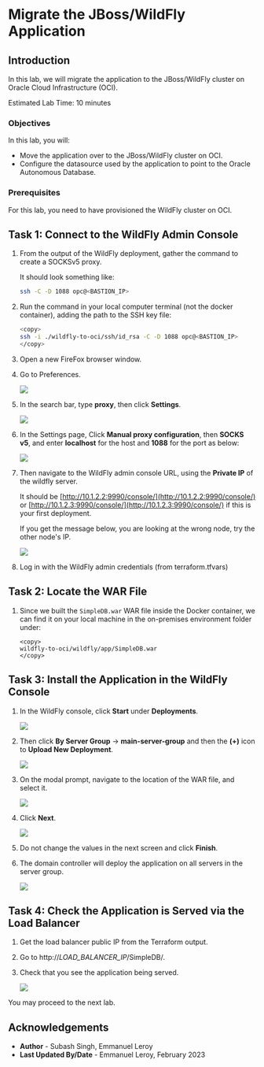 # Migrate the JBoss/WildFly Application

## Introduction

In this lab, we will migrate the application to the JBoss/WildFly cluster on Oracle Cloud Infrastructure (OCI).

Estimated Lab Time: 10 minutes

### Objectives

In this lab, you will:
* Move the application over to the JBoss/WildFly cluster on OCI.
* Configure the datasource used by the application to point to the Oracle Autonomous Database.

### Prerequisites

For this lab, you need to have provisioned the WildFly cluster on OCI.

## Task 1: Connect to the WildFly Admin Console

1. From the output of the WildFly deployment, gather the command to create a SOCKSv5 proxy.

    It should look something like:

    ```bash
    ssh -C -D 1088 opc@<BASTION_IP>
    ```

2. Run the command in your local computer terminal (not the docker container), adding the path to the SSH key file:

    ```bash
    <copy>
    ssh -i ./wildfly-to-oci/ssh/id_rsa -C -D 1088 opc@<BASTION_IP>
    </copy>
    ```

2. Open a new FireFox browser window.

3. Go to Preferences.

    ![](./images/firefox-prefs.png)

4. In the search bar, type **proxy**, then click **Settings**.

    ![](./images/firefox-proxy.png)

5. In the Settings page, Click **Manual proxy configuration**, then **SOCKS v5**, and enter **localhost** for the host and **1088** for the  port as below:

    ![](./images/firefox-proxy-settings.png)

6. Then navigate to the WildFly admin console URL, using the **Private IP** of the wildfly server.

    It should be [http://10.1.2.2:9990/console/](http://10.1.2.2:9990/console/) or [http://10.1.2.3:9990/console/](http://10.1.2.3:9990/console/) if this is your first deployment.

    If you get the message below, you are looking at the wrong node, try the other node's IP.

    ![](./images/wrong-node.png)
    
7. Log in with the WildFly admin credentials (from terraform.tfvars)

## Task 2: Locate the WAR File

1. Since we built the `SimpleDB.war` WAR file inside the Docker container, we can find it on your local machine in the on-premises environment folder under:

    ```
    <copy>
    wildfly-to-oci/wildfly/app/SimpleDB.war
    </copy>
    ```

## Task 3: Install the Application in the WildFly Console

1. In the WildFly console, click **Start** under **Deployments**.

    ![](./images/wildfly-main.png)

2. Then click **By Server Group** -> **main-server-group** and then the **(+)** icon to **Upload New Deployment**.

    ![](./images/new-deployment.png)

3. On the modal prompt, navigate to the location of the WAR file, and select it.

    ![](./images/deployment-step1.png)

4. Click **Next**.

    ![](./images/deployment-step2.png)

5. Do not change the values in the next screen and click **Finish**.

6. The domain controller will deploy the application on all servers in the server group.

    ![](./images/deployment-step4.png)


## Task 4: Check the Application is Served via the Load Balancer

1. Get the load balancer public IP from the Terraform output. 

2. Go to http://*LOAD_BALANCER_IP*/SimpleDB/.

3. Check that you see the application being served.

    ![](./images/lb-simpledb-app.png)

You may proceed to the next lab.

## Acknowledgements
 - **Author** - Subash Singh, Emmanuel Leroy
 - **Last Updated By/Date** - Emmanuel Leroy, February 2023
